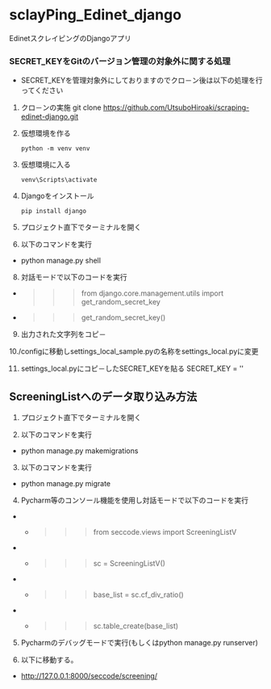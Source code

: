 # sclayPing_Edinet_django

EdinetスクレイピングのDjangoアプリ

### SECRET_KEYをGitのバージョン管理の対象外に関する処理

- SECRET_KEYを管理対象外にしておりますのでクロ－ン後は以下の処理を行ってください

1. クロ－ンの実施
   git clone https://github.com/UtsuboHiroaki/scraping-edinet-django.git

2. 仮想環境を作る

   ``` shell
   python -m venv venv
   ```

3. 仮想環境に入る

   ``` shell
   venv\Scripts\activate
   ```

4. Djangoをインストール

   ```shell
   pip install django

5. プロジェクト直下でターミナルを開く


7. 以下のコマンドを実行

- python manage.py shell

8. 対話モードで以下のコードを実行

- > > > from django.core.management.utils import get_random_secret_key
- > > > get_random_secret_key()

9. 出力された文字列をコピ－

10./configに移動しsettings_local_sample.pyの名称をsettings_local.pyに変更

11. settings_local.pyにコピ－したSECRET_KEYを貼る
    SECRET_KEY = ''

## ScreeningListへのデータ取り込み方法

1. プロジェクト直下でターミナルを開く

2. 以下のコマンドを実行

- python manage.py makemigrations

3. 以下のコマンドを実行

- python manage.py migrate

4. Pycharm等のコンソール機能を使用し対話モードで以下のコードを実行

- - > > > from seccode.views import ScreeningListV

- - > > > sc = ScreeningListV()

- - > > > base_list = sc.cf_div_ratio()

- - > > > sc.table_create(base_list)

5. Pycharmのデバッグモードで実行(もしくはpython manage.py runserver)

6. 以下に移動する。 

- http://127.0.0.1:8000/seccode/screening/